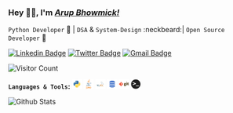 ### Hey 👋🏽, I'm [_Arup Bhowmick!_](https://bit.ly/arup-resume) 

`Python Developer` 🐍 | `DSA` & `System-Design` :neckbeard:| `Open Source Developer` 🚀


[![Linkedin Badge](https://img.shields.io/badge/-arupbhowmick-blue?style=social&logo=Linkedin&logoColor=blue&link=https://www.linkedin.com/in/arupbhowmick/)](https://www.linkedin.com/in/arupbhowmick/)
[![Twitter Badge](http://img.shields.io/badge/-@0xStryK3R-1ca0f1?style=social&logo=twitter&logoColor=blue&link=https://twitter.com/0xStryK3R)](https://twitter.com/0xStryK3R)
[![Gmail Badge](https://img.shields.io/badge/-arupbhowmick007-c14438?style=social&logo=Gmail&logoColor=red&link=mailto:arupbhowmick007@gmail.com)](mailto:arupbhowmick007@gmail.com) <br>

![Visitor Count](https://visitor-badge.glitch.me/badge?page_id=0xStryK3R.0xStryK3R)  <br>


**`Languages & Tools`:** <code><img height="20" src="https://raw.githubusercontent.com/github/explore/80688e429a7d4ef2fca1e82350fe8e3517d3494d/topics/python/python.png"></code>
<code><img height="20" src="https://raw.githubusercontent.com/github/explore/80688e429a7d4ef2fca1e82350fe8e3517d3494d/topics/java/java.png"></code>
<code><img height="20" src="https://raw.githubusercontent.com/github/explore/80688e429a7d4ef2fca1e82350fe8e3517d3494d/topics/mysql/mysql.png"></code>
<code><img height="20" src="https://raw.githubusercontent.com/github/explore/80688e429a7d4ef2fca1e82350fe8e3517d3494d/topics/sql/sql.png"></code>
<code><img height="20" src="https://raw.githubusercontent.com/github/explore/80688e429a7d4ef2fca1e82350fe8e3517d3494d/topics/git/git.png"></code>
<code><img height="20" src="https://raw.githubusercontent.com/github/explore/80688e429a7d4ef2fca1e82350fe8e3517d3494d/topics/terminal/terminal.png"></code>

![Github Stats](https://github-readme-stats.vercel.app/api?username=0xStryK3R&show_icons=true)


<!--
**0xStryK3R/0xStryK3R** is a ✨ _special_ ✨ repository because its `README.md` (this file) appears on your GitHub profile.

Here are some ideas to get you started:

- 🔭 I’m currently working on ...
- 🌱 I’m currently learning ...
- 👯 I’m looking to collaborate on ...
- 🤔 I’m looking for help with ...
- 💬 Ask me about ...
- 📫 How to reach me: ...
- 😄 Pronouns: ...
- ⚡ Fun fact: ...
-->
